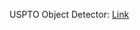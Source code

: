 
USPTO Object Detector: [Link](https://github.com/blazecolby/Thinkful/tree/master/Unit%207.%20Final%20Capstone)
